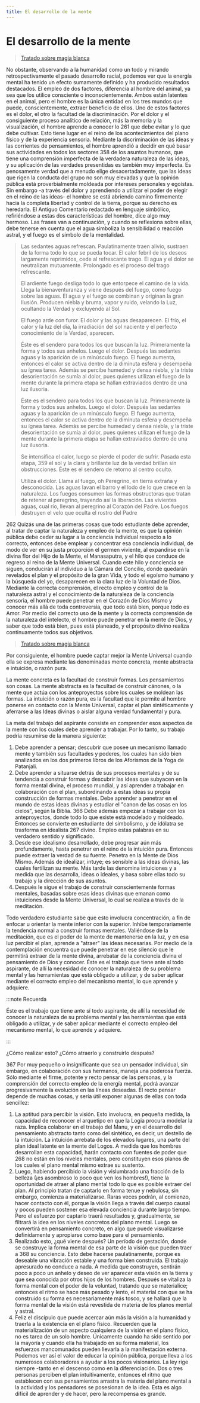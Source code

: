 ```yaml
---
title: El desarrollo de la mente
---
```


# El desarrollo de la mente

> [Tratado sobre magia blanca](/tratado-sobre-magia-blanca/regla-10-2#es261)

No obstante, observando a la humanidad como un todo y mirando retrospectivamente el pasado desarrollo racial, podemos ver que la energía mental ha tenido un efecto sumamente definido y ha producido resultados destacados. El empleo de dos factores, diferencia al hombre del animal, ya sea que los utilice consciente o inconscientemente. Ambos están latentes en el animal, pero el hombre es la única entidad en los tres mundos que puede, conscientemente, extraer beneficio de ellos. Uno de estos factores es el dolor, el otro la facultad de la discriminación. Por el dolor y el consiguiente proceso analítico de relación, más la memoria y la visualización, el hombre aprende a conocer lo <pin lang="es">261</pin> que debe evitar y lo que debe cultivar. Esto tiene lugar en el reino de los acontecimientos del plano físico y de la experiencia sensoria. Mediante la discriminación de las ideas y las corrientes de pensamientos, el hombre aprendió a decidir en qué basar sus actividades en todos los sectores <pin lang="en">358</pin> de los asuntos humanos, que tiene una comprensión imperfecta de la verdadera naturaleza de las ideas, y su aplicación de las verdades presentidas es también muy imperfecta. Es penosamente verdad que a menudo elige desacertadamente, que las ideas que rigen la conducta del grupo no son muy elevadas y que la opinión pública está proverbialmente moldeada por intereses personales y egoístas. Sin embargo -a través del dolor y aprendiendo a utilizar el poder de elegir en el reino de las ideas- el hombre se está abriendo camino firmemente hacia la completa libertad y control de la tierra, porque su derecho es heredarla. El Antiguo Comentario redactado en lenguaje simbólico, refiriéndose a estas dos características del hombre, dice algo muy hermoso. Las frases van a continuación, y cuando se reflexiona sobre ellas, debe tenerse en cuenta que el agua simboliza la sensibilidad o reacción astral, y el fuego es el símbolo de la mentalidad.

> Las sedantes aguas refrescan. Paulatinamente traen alivio, sustraen de la forma todo lo que se pueda tocar. El calor febril de los deseos largamente reprimidos, cede al refrescante trago. El agua y el dolor se neutralizan mutuamente. Prolongado es el proceso del trago refrescante.
>
> El ardiente fuego desliga todo lo que entorpece el camino de la vida. Llega la bienaventuranza y viene después del fuego, como fuego sobre las aguas. El agua y el fuego se combinan y originan la gran Ilusión. Producen niebla y bruma, vapor y ruido, velando la Luz, ocultando la Verdad y excluyendo al Sol.
>
> El fuego arde con furor. El dolor y las aguas desaparecen. El frío, el calor y la luz del día, la irradiación del sol naciente y el perfecto conocimiento de la Verdad, aparecen.
>
> Éste es el sendero para todos los que buscan la luz. Primeramente la forma y todos sus anhelos. Luego el dolor. Después las sedantes aguas y la aparición de un minúsculo fuego. El fuego aumenta, entonces el calor se activa dentro de la diminuta esfera y desempeña su ígnea tarea. Además se percibe humedad y densa niebla, y la triste desorientación se sumía al dolor, pues quienes utilizan el fuego de la mente durante la primera etapa se hallan extraviados dentro de una luz ilusoria.
>
> Éste es el sendero para todos los que buscan la luz. Primeramente la forma y todos sus anhelos. Luego el dolor. Después las sedantes aguas y la aparición de un minúsculo fuego. El fuego aumenta, entonces el calor se activa dentro de la diminuta esfera y desempeña su ígnea tarea. Además se percibe humedad y densa niebla, y la triste desorientación se sumía al dolor, pues quienes utilizan el fuego de la mente durante la primera etapa se hallan extraviados dentro de una luz ilusoria.
> 
> Se intensifica el calor, luego se pierde el poder de sufrir. Pasada esta etapa, <pin lang="en">359</pin> el sol y la clara y brillante luz de la verdad brillan sin obstrucciones. Éste es el sendero de retorno al centro oculto.
>
> Utiliza el dolor. Llama al fuego, oh Peregrino, en tierra extraña y desconocida. Las aguas lavan el barro y el lodo de lo que crece en la naturaleza. Los fuegos consumen las formas obstructoras que tratan de retener al peregrino, trayendo así la liberación. Las vivientes aguas, cual río, llevan al peregrino al Corazón del Padre. Los fuegos destruyen el velo que oculta el rostro del Padre

<p><pin lang="es">262</pin> Quizás una de las primeras cosas que todo estudiante debe aprender, al tratar de captar la naturaleza y empleo de la mente, es que la opinión pública debe ceder su lugar a la conciencia individual respecto a lo correcto, entonces debe emplear y concentrar esa conciencia individual, de modo de ver en su justa proporción el germen viviente, al expandirse en la divina flor del Hijo de la Mente, el Manasaputra, y el hilo que conduce de regreso al reino de la Mente Universal. Cuando este hilo y conciencia se siguen, conducirán al individuo a la Cámara del Concilio, donde quedarán revelados el plan y el propósito de la gran Vida, y todo el egoísmo humano y la búsqueda del yo, desaparecen en la clara luz de la Voluntad de Dios. Mediante la correcta comprensión, el recto empleo y control de la naturaleza astral y el conocimiento de la naturaleza de la conciencia sensoria, el hombre puede penetrar en el Corazón de Dios Mismo y conocer más allá de toda controversia, que todo está bien, porque todo es Amor. Por medio del correcto uso de la mente y la correcta comprensión de la naturaleza del intelecto, el hombre puede penetrar en la mente de Dios, y saber que todo está bien, pues está planeado, y el propósito divino realiza continuamente todos sus objetivos.</p>


> [Tratado sobre magia blanca](/tratado-sobre-magia-blanca/regla-10-2#en365)

Por consiguiente, el hombre puede captar mejor la Mente Universal cuando ella se expresa mediante las denominadas mente concreta, mente abstracta e intuición, o razón pura.

La mente concreta es la facultad de construir formas. Los pensamientos son cosas. La mente abstracta es la facultad de construir cánones, o la mente que actúa con los anteproyectos sobre los cuales se moldean las formas. La intuición o razón pura, es la facultad que le permite al hombre ponerse en contacto con la Mente Universal, captar el plan sintéticamente y aferrarse a las Ideas divinas o aislar alguna verdad fundamental y pura.

La meta del trabajo del aspirante consiste en comprender esos aspectos de la mente con los cuales debe aprender a trabajar. Por lo tanto, su trabajo podría resumirse de la manera siguiente:

1. Debe aprender a pensar; descubrir que posee un mecanismo llamado mente y también sus facultades y poderes, los cuales han sido bien analizados en los dos primeros libros de los Aforismos de la Yoga de Patanjali.
2. Debe aprender a situarse detrás de sus procesos mentales y de su tendencia a construir formas y descubrir las ideas que subyacen en la forma mental divina, el proceso mundial, y así aprender a trabajar en colaboración con el plan, subordinando a estas ideas su propia construcción de formas mentales. Debe aprender a penetrar en el mundo de estas ideas divinas y estudiar el "canon de las cosas en los cielos", según la Biblia. <pin lang="en">366</pin> Debe además empezar a trabajar con los anteproyectos, donde todo lo que existe está modelado y moldeado. Entonces se convierte en estudiante del simbolismo, y de idólatra se trasforma en idealista <pin lang="es">267</pin> divino. Empleo estas palabras en su verdadero sentido y significado.
3. Desde ese idealismo desarrollado, debe progresar aún más profundamente, hasta penetrar en el reino de la intuición pura. Entonces puede extraer la verdad de su fuente. Penetra en la Mente de Dios Mismo. Además de idealizar, intuye; es sensible a las ideas divinas, las cuales fertilizan su mente. Más tarde las denomina intuiciones y a medida que las desarrolla, ideas o ideales, y basa sobre ellas todo su trabajo y la dirección de sus asuntos.
4. Después le sigue el trabajo de construir conscientemente formas mentales, basadas sobre esas ideas divinas que emanan como intuiciones desde la Mente Universal, lo cual se realiza a través de la meditación.

Todo verdadero estudiante sabe que esto involucra concentración, a fin de enfocar u orientar la mente inferior con la superior. Inhibe temporariamente la tendencia normal a construir formas mentales. Valiéndose de la meditación, que es el poder de la mente de mantenerse en la luz, y en esa luz percibir el plan, aprende a "atraer" las ideas necesarias. Por medio de la contemplación encuentra que puede penetrar en ese silencio que le permitirá extraer de la mente divina, arrebatar de la conciencia divina el pensamiento de Dios y conocer. Éste es el trabajo que tiene ante sí todo aspirante, de allí la necesidad de conocer la naturaleza de su problema mental y las herramientas que está obligado a utilizar, y de saber aplicar mediante el correcto empleo del mecanismo mental, lo que aprende y adquiere.

:::note Recuerda

Éste es el trabajo que tiene ante sí todo aspirante, de allí la necesidad de conocer la naturaleza de su problema mental y las herramientas que está obligado a utilizar, y de saber aplicar mediante el correcto empleo del mecanismo mental, lo que aprende y adquiere.

:::

¿Cómo realizar esto? ¿Cómo atraerlo y construirlo después?

<p><pin lang="en">367</pin> Por muy pequeño o insignificante que sea un pensador individual, sin embargo, en colaboración con sus hermanos, maneja una poderosa fuerza. Sólo mediante el firme, potente y recto pensar de las personas, y la comprensión del correcto empleo de la energía mental, podrá avanzar progresivamente la evolución en las líneas deseadas. El recto pensar depende de muchas cosas, y sería útil exponer algunas de ellas con toda sencillez:</p>

1. La aptitud para percibir la visión. Esto involucra, en pequeña medida, la capacidad de reconocer el arquetipo en que la Logia procura modelar la raza. Implica colaborar en el trabajo del Manu, y en el desarrollo del pensamiento abstracto tanto como del sintético, es decir, un destello de la intuición. La intuición arrebata de los elevados lugares, una parte del plan ideal latente en la mente del Logos. A medida que los hombres desarrollan esta capacidad, harán contacto con fuentes de poder que <pin lang="es">268</pin> no están en los niveles mentales, pero constituyen esos planos de los cuales el plano mental mismo extrae su sustento.
2. Luego, habiendo percibido la visión y vislumbrado una fracción de la belleza (¡es asombroso lo poco que ven los hombres!), tiene la oportunidad de atraer al plano mental todo lo que es posible extraer del plan. Al principio tratan de captarlo en forma tenue y nebulosa, sin embargo, comienza a materializarse. Raras veces podrán, al comienzo, hacer contacto con él, porque la visión llega a través del cuerpo causal y pocos pueden sostener esa elevada conciencia durante largo tiempo. Pero el esfuerzo por captarlo traerá resultados y, gradualmente, se filtrará la idea en los niveles concretos del plano mental. Luego se convertirá en pensamiento concreto, en algo que puede visualizarse definidamente y apropiarse como base para el pensamiento.
3. Realizado esto, ¿qué viene después? Un período de gestación, donde se construye la forma mental de esa parte de la visión que pueden traer a <pin lang="en">368</pin> su conciencia. Esto debe hacerse paulatinamente, porque es deseable una vibración estable y una forma bien construida. El trabajo apresurado no conduce a nada. A medida que construyen, sentirán poco a poco un anhelo y deseo de ver aparecer esta visión en la tierra y que sea conocida por otros hijos de los hombres. Después se vitaliza la forma mental con el poder de la voluntad, tratando que se materialice; entonces el ritmo se hace más pesado y lento, el material con que se ha construido su forma es necesariamente más tosco, y se hallará que la forma mental de la visión está revestida de materia de los planos mental y astral.
4. Feliz el discípulo que puede acercar aún más la visión a la humanidad y traerla a la existencia en el plano físico. Recuerden que la materialización de un aspecto cualquiera de la visión en el plano físico, no es tarea de un solo hombre. Únicamente cuando ha sido sentido por la mayoría y cuando ella ha trabajado en su forma material, los esfuerzos mancomunados pueden llevarla a la manifestación externa. Podemos ver así el valor de educar la opinión pública, porque lleva a los numerosos colaboradores a ayudar a los pocos visionarios. La ley rige siempre -tanto en el descenso como en la diferenciación. Dos o tres personas perciben el plan intuitivamente, entonces el ritmo que establecen con sus pensamientos arrastra la materia del plano mental a la actividad y los pensadores se posesionan de la idea. Esta es algo difícil de aprender y de hacer, pero la recompensa es grande.
